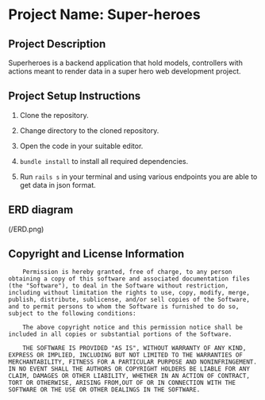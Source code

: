 # Project Name: Super-heroes
 

## Project Description

Superheroes is a backend application that hold models, controllers with actions meant to render data in a super hero web development project.

## Project Setup Instructions

1.  Clone the repository.

2.  Change directory to the cloned repository.

3.  Open the code in your suitable editor.

4.  `bundle install` to install all required dependencies.

5.  Run `rails s` in your terminal and using various endpoints you are able to get data in json format.

## ERD diagram
(/ERD.png)

    

##  Copyright and License Information

                            

        Permission is hereby granted, free of charge, to any person obtaining a copy of this software and associated documentation files (the "Software"), to deal in the Software without restriction, including without limitation the rights to use, copy, modify, merge, publish, distribute, sublicense, and/or sell copies of the Software, and to permit persons to whom the Software is furnished to do so, subject to the following conditions:

        The above copyright notice and this permission notice shall be included in all copies or substantial portions of the Software.

        THE SOFTWARE IS PROVIDED "AS IS", WITHOUT WARRANTY OF ANY KIND, EXPRESS OR IMPLIED, INCLUDING BUT NOT LIMITED TO THE WARRANTIES OF MERCHANTABILITY, FITNESS FOR A PARTICULAR PURPOSE AND NONINFRINGEMENT. IN NO EVENT SHALL THE AUTHORS OR COPYRIGHT HOLDERS BE LIABLE FOR ANY CLAIM, DAMAGES OR OTHER LIABILITY, WHETHER IN AN ACTION OF CONTRACT, TORT OR OTHERWISE, ARISING FROM,OUT OF OR IN CONNECTION WITH THE SOFTWARE OR THE USE OR OTHER DEALINGS IN THE SOFTWARE.

